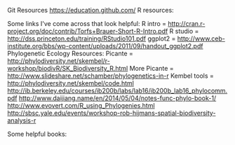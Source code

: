 Git Resources
https://education.github.com/
R resources:


Some links I've come across that look helpful:
R intro = http://cran.r-project.org/doc/contrib/Torfs+Brauer-Short-R-Intro.pdf
R studio = http://dss.princeton.edu/training/RStudio101.pdf
ggplot2 = http://www.ceb-institute.org/bbs/wp-content/uploads/2011/09/handout_ggplot2.pdf
Phylogenetic Ecology Resources:
Picante = http://phylodiversity.net/skembel/r-workshop/biodivR/SK_Biodiversity_R.html
More Picante = http://www.slideshare.net/schamber/phylogenetics-in-r
Kembel tools = http://phylodiversity.net/skembel/code.html
http://ib.berkeley.edu/courses/ib200b/labs/lab16/ib200b_lab16_phylocomm.pdf
http://www.daijiang.name/en/2014/05/04/notes-func-phylo-book-1/
http://www.evovert.com/R_using_Phylogenies.html
http://sbsc.yale.edu/events/workshop-rob-hijmans-spatial-biodiversity-analysis-r


Some helpful books:






